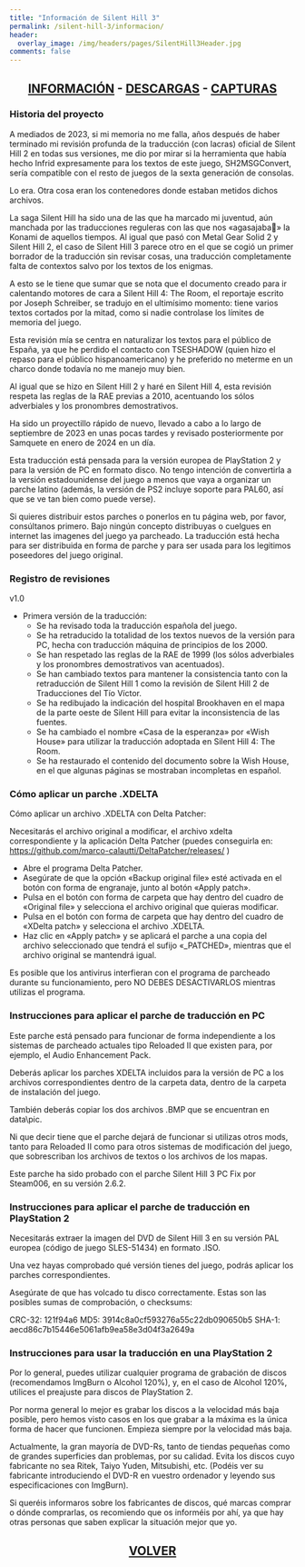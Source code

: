```yaml
---
title: "Información de Silent Hill 3"
permalink: /silent-hill-3/informacion/
header:
  overlay_image: /img/headers/pages/SilentHill3Header.jpg
comments: false
---
```

<h2 style="text-align: center;"><strong><a href="/silent-hill-3/informacion/">INFORMACIÓN</a> - <a href="/silent-hill-3/descargar/">DESCARGAS</a> - <a href="/silent-hill-3/capturas/">CAPTURAS</a></strong></h2>

### Historia del proyecto

A mediados de 2023, si mi memoria no me falla, años después de haber 
terminado mi revisión profunda de la traducción (con lacras) oficial de 
Silent Hill 2 en todas sus versiones, me dio por mirar si la herramienta que 
había hecho Infrid expresamente para los textos de este juego, 
SH2MSGConvert, sería compatible con el resto de juegos de la sexta 
generación de consolas.

Lo era. Otra cosa eran los contenedores donde estaban metidos dichos 
archivos.

La saga Silent Hill ha sido una de las que ha marcado mi juventud, aún 
manchada por las traducciones reguleras con las que nos «agasajaba» la 
Konami de aquellos tiempos. Al igual que pasó con Metal Gear Solid 2 y 
Silent Hill 2, el caso de Silent Hill 3 parece otro en el que se cogió un 
primer borrador de la traducción sin revisar cosas, una traducción 
completamente falta de contextos salvo por los textos de los enigmas.

A esto se le tiene que sumar que se nota que el documento creado para ir 
calentando motores de cara a Silent Hill 4: The Room, el reportaje escrito 
por Joseph Schreiber, se tradujo en el ultimísimo momento: tiene varios 
textos cortados por la mitad, como si nadie controlase los límites de 
memoria del juego.

Esta revisión mía se centra en naturalizar los textos para el público de 
España, ya que he perdido el contacto con TSESHADOW (quien hizo el repaso 
para el público hispanoamericano) y he preferido no meterme en un charco 
donde todavía no me manejo muy bien.

Al igual que se hizo en Silent Hill 2 y haré en Silent Hill 4, esta revisión 
respeta las reglas de la RAE previas a 2010, acentuando los sólos 
adverbiales y los pronombres demostrativos.

Ha sido un proyectillo rápido de nuevo, llevado a cabo a lo largo de 
septiembre de 2023 en unas pocas tardes y revisado posteriormente por 
Samquete en enero de 2024 en un día.

Esta traducción está pensada para la versión europea de PlayStation 2 y para 
la versión de PC en formato disco. No tengo intención de convertirla a la 
versión estadounidense del juego a menos que vaya a organizar un parche 
latino (además, la versión de PS2 incluye soporte para PAL60, así que se 
ve tan bien como puede verse).

Si quieres distribuir estos parches o ponerlos en tu página web, por favor, 
consúltanos primero. Bajo ningún concepto distribuyas o cuelgues en internet 
las imagenes del juego ya parcheado. La traducción está hecha para ser 
distribuida en forma de parche y para ser usada para los legitimos 
poseedores del juego original.

### Registro de revisiones
v1.0
 - Primera versión de la traducción:
   - Se ha revisado toda la traducción española del juego.
   - Se ha retraducido la totalidad de los textos nuevos de la versión 
     para PC, hecha con traducción máquina de principios de los 2000.
   - Se han respetado las reglas de la RAE de 1999 (los sólos 
     adverbiales y los pronombres demostrativos van acentuados).
   - Se han cambiado textos para mantener la consistencia tanto con la 
     retraducción de Silent Hill 1 como la revisión de Silent Hill 2 
     de Traducciones del Tío Víctor.
   - Se ha redibujado la indicación del hospital Brookhaven en el mapa
     de la parte oeste de Silent Hill para evitar la inconsistencia de 
     las fuentes.
   - Se ha cambiado el nombre «Casa de la esperanza» por «Wish House» 
     para utilizar la traducción adoptada en Silent Hill 4: The Room.
   - Se ha restaurado el contenido del documento sobre la Wish House, 
     en el que algunas páginas se mostraban incompletas en español.

### Cómo aplicar un parche .XDELTA

Cómo aplicar un archivo .XDELTA con Delta Patcher:

Necesitarás el archivo original a modificar, el archivo xdelta 
correspondiente y la aplicación Delta Patcher (puedes conseguirla en: 
https://github.com/marco-calautti/DeltaPatcher/releases/ )

 - Abre el programa Delta Patcher.
 - Asegúrate de que la opción «Backup original file» esté activada en el 
   botón con forma de engranaje, junto al botón «Apply patch».
 - Pulsa en el botón con forma de carpeta que hay dentro del cuadro de 
   «Original file» y selecciona el archivo original que quieras modificar.
 - Pulsa en el botón con forma de carpeta que hay dentro del cuadro de 
   «XDelta patch» y selecciona el archivo .XDELTA.
 - Haz clic en «Apply patch» y se aplicará el parche a una copia del 
   archivo seleccionado que tendrá el sufijo «_PATCHED», mientras que el 
   archivo original se mantendrá igual.

Es posible que los antivirus interfieran con el programa de parcheado 
durante su funcionamiento, pero NO DEBES DESACTIVARLOS mientras utilizas el 
programa.

### Instrucciones para aplicar el parche de traducción en PC

Este parche está pensado para funcionar de forma independiente a los 
sistemas de parcheado actuales tipo Reloaded II que existen para, por 
ejemplo, el Audio Enhancement Pack. 

Deberás aplicar los parches XDELTA incluidos para la versión de PC a los 
archivos correspondientes dentro de la carpeta data, dentro de la carpeta de 
instalación del juego.

También deberás copiar los dos archivos .BMP que se encuentran en data\pic.

Ni que decir tiene que el parche dejará de funcionar si utilizas otros mods, 
tanto para Reloaded II como para otros sistemas de modificación del juego, 
que sobrescriban los archivos de textos o los archivos de los mapas.

Este parche ha sido probado con el parche Silent Hill 3 PC Fix por Steam006, 
en su versión 2.6.2.

### Instrucciones para aplicar el parche de traducción en PlayStation 2

Necesitarás extraer la imagen del DVD de Silent Hill 3 en su versión PAL 
europea (código de juego SLES-51434) en formato .ISO.

Una vez hayas comprobado qué versión tienes del juego, podrás aplicar los 
parches correspondientes.

Asegúrate de que has volcado tu disco correctamente. Estas son las posibles 
sumas de comprobación, o checksums:

  CRC-32: 121f94a6
     MD5: 3914c8a0cf593276a55c22db090650b5
   SHA-1: aecd86c7b15446e5061afb9ea58e3d04f3a2649a

### Instrucciones para usar la traducción en una PlayStation 2

Por lo general, puedes utilizar cualquier programa de grabación de discos 
(recomendamos ImgBurn o Alcohol 120%), y, en el caso de Alcohol 120%, 
utilices el preajuste para discos de PlayStation 2.

Por norma general lo mejor es grabar los discos a la velocidad más baja 
posible, pero hemos visto casos en los que grabar a la máxima es la única 
forma de hacer que funcionen. Empieza siempre por la velocidad más baja.

Actualmente, la gran mayoría de DVD-Rs, tanto de tiendas pequeñas como de 
grandes superficies dan problemas, por su calidad. Evita los discos cuyo 
fabricante no sea Ritek, Taiyo Yuden, Mitsubishi, etc. (Podéis ver su 
fabricante introduciendo el DVD-R en vuestro ordenador y leyendo sus 
especificaciones con ImgBurn).

Si queréis informaros sobre los fabricantes de discos, qué marcas comprar o 
dónde comprarlas, os recomiendo que os informéis por ahí, ya que hay otras 
personas que saben explicar la situación mejor que yo.


<h2 style="text-align: center;"><a href="/silent-hill-3/"><strong>VOLVER</strong></a></h2>


